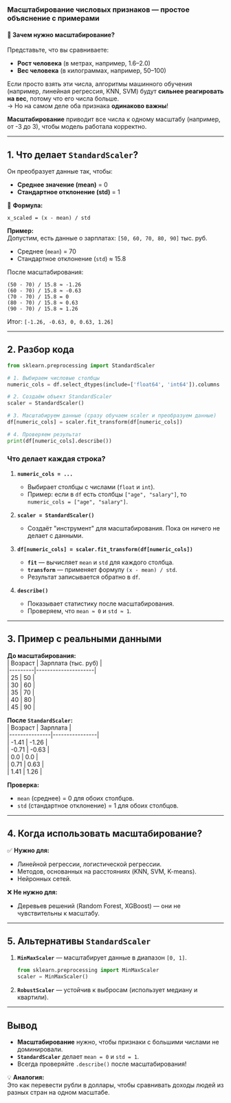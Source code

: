 ### **Масштабирование числовых признаков — простое объяснение с примерами**  

#### 🎯 **Зачем нужно масштабирование?**  
Представьте, что вы сравниваете:  
- **Рост человека** (в метрах, например, 1.6–2.0)  
- **Вес человека** (в килограммах, например, 50–100)  

Если просто взять эти числа, алгоритмы машинного обучения (например, линейная регрессия, KNN, SVM) будут **сильнее реагировать на вес**, потому что его числа больше.  
→ Но на самом деле оба признака **одинаково важны**!  

**Масштабирование** приводит все числа к одному масштабу (например, от -3 до 3), чтобы модель работала корректно.  

---

## **1. Что делает `StandardScaler`?**  
Он преобразует данные так, чтобы:  
- **Среднее значение (mean)** = 0  
- **Стандартное отклонение (std)** = 1  

📌 **Формула:**  
```
x_scaled = (x - mean) / std
```

**Пример:**  
Допустим, есть данные о зарплатах: `[50, 60, 70, 80, 90]` тыс. руб.  
- Среднее (`mean`) = 70  
- Стандартное отклонение (`std`) ≈ 15.8  

После масштабирования:  
```
(50 - 70) / 15.8 ≈ -1.26  
(60 - 70) / 15.8 ≈ -0.63  
(70 - 70) / 15.8 = 0  
(80 - 70) / 15.8 ≈ 0.63  
(90 - 70) / 15.8 ≈ 1.26  
```
Итог: `[-1.26, -0.63, 0, 0.63, 1.26]`  

---

## **2. Разбор кода**  
```python
from sklearn.preprocessing import StandardScaler

# 1. Выбираем числовые столбцы
numeric_cols = df.select_dtypes(include=['float64', 'int64']).columns

# 2. Создаём объект StandardScaler
scaler = StandardScaler()

# 3. Масштабируем данные (сразу обучаем scaler и преобразуем данные)
df[numeric_cols] = scaler.fit_transform(df[numeric_cols])

# 4. Проверяем результат
print(df[numeric_cols].describe())
```

### **Что делает каждая строка?**  
1. **`numeric_cols = ...`**  
   - Выбирает столбцы с числами (`float` и `int`).  
   - Пример: если в `df` есть столбцы `["age", "salary"]`, то `numeric_cols = ["age", "salary"]`.  

2. **`scaler = StandardScaler()`**  
   - Создаёт "инструмент" для масштабирования. Пока он ничего не делает с данными.  

3. **`df[numeric_cols] = scaler.fit_transform(df[numeric_cols])`**  
   - **`fit`** — вычисляет `mean` и `std` для каждого столбца.  
   - **`transform`** — применяет формулу `(x - mean) / std`.  
   - Результат записывается обратно в `df`.  

4. **`describe()`**  
   - Показывает статистику после масштабирования.  
   - Проверяем, что `mean ≈ 0` и `std ≈ 1`.  

---

## **3. Пример с реальными данными**  
**До масштабирования:**  
| Возраст | Зарплата (тыс. руб) |  
|---------|---------------------|  
| 25      | 50                  |  
| 30      | 60                  |  
| 35      | 70                  |  
| 40      | 80                  |  
| 45      | 90                  |  

**После `StandardScaler`:**  
| Возраст       | Зарплата       |  
|---------------|----------------|  
| -1.41         | -1.26          |  
| -0.71         | -0.63          |  
| 0.0           | 0.0            |  
| 0.71          | 0.63           |  
| 1.41          | 1.26           |  

**Проверка:**  
- `mean` (среднее) = 0 для обоих столбцов.  
- `std` (стандартное отклонение) = 1 для обоих столбцов.  

---

## **4. Когда использовать масштабирование?**  
✅ **Нужно для:**  
- Линейной регрессии, логистической регрессии.  
- Методов, основанных на расстояниях (KNN, SVM, K-means).  
- Нейронных сетей.  

❌ **Не нужно для:**  
- Деревьев решений (Random Forest, XGBoost) — они не чувствительны к масштабу.  

---

## **5. Альтернативы `StandardScaler`**  
1. **`MinMaxScaler`** — масштабирует данные в диапазон `[0, 1]`.  
   ```python
   from sklearn.preprocessing import MinMaxScaler
   scaler = MinMaxScaler()
   ```  
2. **`RobustScaler`** — устойчив к выбросам (использует медиану и квартили).  

---

## **Вывод**  
- **Масштабирование** нужно, чтобы признаки с большими числами не доминировали.  
- **`StandardScaler`** делает `mean = 0` и `std = 1`.  
- Всегда проверяйте `.describe()` после масштабирования!  

💡 **Аналогия:**  
Это как перевести рубли в доллары, чтобы сравнивать доходы людей из разных стран на одном масштабе.